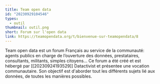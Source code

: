 ```yaml
---
title: Team open data
id: "20230929104546"
types:
  - outil
thumbnail: outil.png
short: Forum sur l'open data
link: https://teamopendata.org/t/bienvenue-sur-teamopendata/8
---
```


Team open data est un forum Français au service de la communauté: agents publics en charge de l’ouverture des données, prestataires, consultants, militants, simples citoyens…
Ce forum a été créé et est hébergé par [[20230924193529]] Datactivist et présentee une vocation communautaire.
Son objectif est d'aborder tout les différents sujets lié aux données, de toutes les manières possibles.